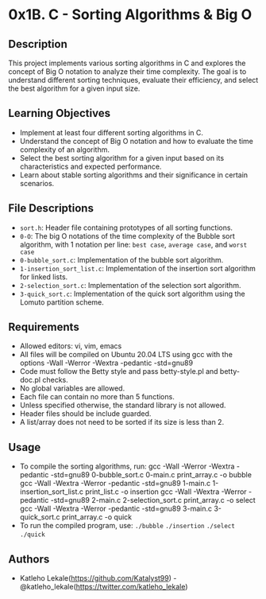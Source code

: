# 0x1B. C - Sorting Algorithms & Big O

## Description
This project implements various sorting algorithms in C and explores the concept of Big O notation to analyze their time complexity. The goal is to understand different sorting techniques, evaluate their efficiency, and select the best algorithm for a given input size.

## Learning Objectives
* Implement at least four different sorting algorithms in C.
* Understand the concept of Big O notation and how to evaluate the time complexity of an algorithm.
* Select the best sorting algorithm for a given input based on its characteristics and expected performance.
* Learn about stable sorting algorithms and their significance in certain scenarios.

## File Descriptions
* `sort.h`: Header file containing prototypes of all sorting functions.
* `0-O`: The big O notations of the time complexity of the Bubble sort algorithm, with 1 notation per line: `best case`, `average case`, and
`worst case`
* `0-bubble_sort.c`: Implementation of the bubble sort algorithm.
* `1-insertion_sort_list.c`: Implementation of the insertion sort algorithm for linked lists.
* `2-selection_sort.c`: Implementation of the selection sort algorithm.
* `3-quick_sort.c`: Implementation of the quick sort algorithm using the Lomuto partition scheme.

## Requirements
* Allowed editors: vi, vim, emacs
* All files will be compiled on Ubuntu 20.04 LTS using gcc with the options -Wall -Werror -Wextra -pedantic -std=gnu89
* Code must follow the Betty style and pass betty-style.pl and betty-doc.pl checks.
* No global variables are allowed.
* Each file can contain no more than 5 functions.
* Unless specified otherwise, the standard library is not allowed.
* Header files should be include guarded.
* A list/array does not need to be sorted if its size is less than 2.

## Usage
* To compile the sorting algorithms, run:
gcc -Wall -Werror -Wextra -pedantic -std=gnu89 0-bubble_sort.c 0-main.c print_array.c -o bubble
gcc -Wall -Wextra -Werror -pedantic  -std=gnu89 1-main.c 1-insertion_sort_list.c print_list.c -o insertion
gcc -Wall -Wextra -Werror -pedantic  -std=gnu89 2-main.c 2-selection_sort.c print_array.c -o select
gcc -Wall -Wextra -Werror -pedantic  -std=gnu89 3-main.c 3-quick_sort.c print_array.c -o quick
* To run the compiled program, use:
`./bubble`
`./insertion`
`./select`
`./quick`
## Authors
* Katleho Lekale(https://github.com/Katalyst99) - @katleho_lekale(https://twitter.com/katleho_lekale)

